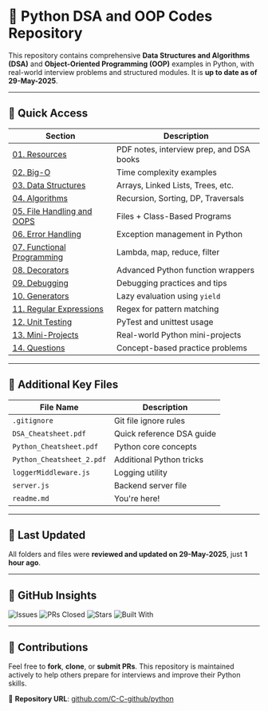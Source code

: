 # 🐍 Python DSA and OOP Codes Repository

This repository contains comprehensive **Data Structures and Algorithms (DSA)** and **Object-Oriented Programming (OOP)** examples in Python, with real-world interview problems and structured modules. It is **up to date as of 29-May-2025**.

---

## 🔗 Quick Access

| Section | Description |
|--------|-------------|
| [01. Resources](./01.%20Resources/) | PDF notes, interview prep, and DSA books |
| [02. Big-O](./02.%20Big-O/) | Time complexity examples |
| [03. Data Structures](./03.%20Data%20Structures/) | Arrays, Linked Lists, Trees, etc. |
| [04. Algorithms](./04.%20Algorithms/) | Recursion, Sorting, DP, Traversals |
| [05. File Handling and OOPS](./05.%20File%20Handling%20and%20OOPS/) | Files + Class-Based Programs |
| [06. Error Handling](./06.%20Error%20Handling/) | Exception management in Python |
| [07. Functional Programming](./07.%20Functional%20Programming/) | Lambda, map, reduce, filter |
| [08. Decorators](./08.%20Decorators/) | Advanced Python function wrappers |
| [09. Debugging](./09.%20Debugging/) | Debugging practices and tips |
| [10. Generators](./10.%20Generators/) | Lazy evaluation using `yield` |
| [11. Regular Expressions](./11.%20Regular%20Expressions/) | Regex for pattern matching |
| [12. Unit Testing](./12.%20Unit%20Testing/) | PyTest and unittest usage |
| [13. Mini-Projects](./13.%20Mini-Projects/) | Real-world Python mini-projects |
| [14. Questions](./14.%20Questions/) | Concept-based practice problems |

---

## 📄 Additional Key Files

| File Name | Description |
|----------|-------------|
| `.gitignore` | Git file ignore rules |
| `DSA_Cheatsheet.pdf` | Quick reference DSA guide |
| `Python_Cheatsheet.pdf` | Python core concepts |
| `Python_Cheatsheet_2.pdf` | Additional Python tricks |
| `loggerMiddleware.js` | Logging utility |
| `server.js` | Backend server file |
| `readme.md` | You're here! |

---

## 📅 Last Updated

All folders and files were **reviewed and updated on 29-May-2025**, just **1 hour ago**.

---

## 🌟 GitHub Insights

![Issues](https://img.shields.io/github/issues/C-C-github/python?color=red&style=for-the-badge)
![PRs Closed](https://img.shields.io/github/issues-pr-closed/C-C-github/python?style=for-the-badge)
![Stars](https://img.shields.io/github/stars/C-C-github/python?style=for-the-badge)
![Built With](https://img.shields.io/badge/Built%20With-Python-blueviolet?style=for-the-badge)

---

## 🤝 Contributions

Feel free to **fork**, **clone**, or **submit PRs**. This repository is maintained actively to help others prepare for interviews and improve their Python skills.

📌 **Repository URL**: [github.com/C-C-github/python](https://github.com/C-C-github/python)
